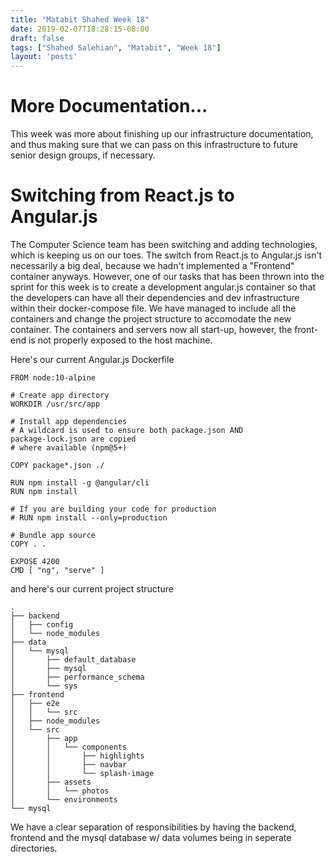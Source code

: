 ```yaml
---
title: "Matabit Shahed Week 18"
date: 2019-02-07T18:28:15-08:00
draft: false
tags: ["Shahed Salehian", "Matabit", "Week 18"]
layout: 'posts'
---
```


# More Documentation...

This week was more about finishing up our infrastructure documentation, and thus making sure that we can pass on this infrastructure to future senior design groups, if necessary.

# Switching from React.js to Angular.js

The Computer Science team has been switching and adding technologies, which is keeping us on our toes. The switch from React.js to Angular.js isn't necessarily a big deal, because we hadn't implemented a "Frontend" container anyways. However, one of our tasks that has been thrown into the sprint for this week is to create a development angular.js container so that the developers can have all their dependencies and dev infrastructure within their docker-compose file. We have managed to include all the containers and change the project structure to accomodate the new container. 
The containers and servers now all start-up, however, the front-end is not properly exposed to the host machine.

Here's our current Angular.js Dockerfile

```
FROM node:10-alpine

# Create app directory
WORKDIR /usr/src/app

# Install app dependencies
# A wildcard is used to ensure both package.json AND 
package-lock.json are copied
# where available (npm@5+)

COPY package*.json ./

RUN npm install -g @angular/cli
RUN npm install

# If you are building your code for production
# RUN npm install --only=production

# Bundle app source
COPY . .

EXPOSE 4200
CMD [ "ng", "serve" ]
```

and here's our current project structure
```
.
├── backend
│   ├── config
│   └── node_modules
├── data
│   └── mysql
│       ├── default_database
│       ├── mysql
│       ├── performance_schema
│       └── sys
├── frontend
│   ├── e2e
│   │   └── src
│   ├── node_modules
│   └── src
│       ├── app
│       │   └── components
│       │       ├── highlights
│       │       ├── navbar
│       │       └── splash-image
│       ├── assets
│       │   └── photos
│       └── environments
└── mysql
```

We have a clear separation of responsibilities by having the backend, frontend and the mysql database w/ data volumes being in seperate directories.


